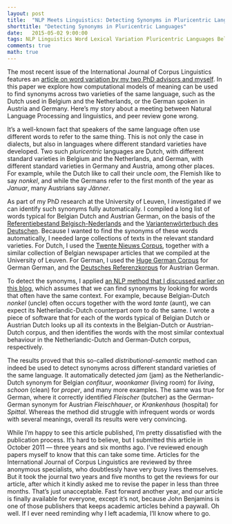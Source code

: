 ```yaml
---
layout: post
title:  "NLP Meets Linguistics: Detecting Synonyms in Pluricentric Languages"
shorttitle: "Detecting Synonyms in Pluricentric Languages"
date:   2015-05-02 9:00:00
tags: NLP Linguistics Word Lexical Variation Pluricentric Languages Belgian Dutch Austrian German
comments: true
math: true
---
```


<p class="first">The most recent issue of the International Journal of Corpus Linguistics features an <a href="https://benjamins.com/#catalog/journals/ijcl.20.1.03pei/details">article on word variation by my two PhD advisors and myself</a>. In this paper we explore how computational models of meaning can be used to find synonyms across two varieties of the same language, such as the Dutch used in Belgium and the Netherlands, or the German spoken in Austria and Germany. Here’s my story about a meeting between Natural Language Processing and linguistics, and peer review gone wrong.</p>

<p>It’s a well-known fact that speakers of the same language often use different words to refer to the same thing. This is not only the case in dialects, but also in languages where different standard varieties have developed. Two such <em>pluricentric</em> languages are Dutch, with different standard varieties in Belgium and the Netherlands, and German, with different standard varieties in Germany and Austria, among other places. For example, while the Dutch like to call their uncle <em>oom</em>, the Flemish like to say <em>nonkel</em>, and while the Germans refer to the first month of the year as <em>Januar</em>, many Austrians say <em>Jänner</em>.</p>

<p>As part of my PhD research at the University of Leuven, I investigated if we can identify such synonyms fully automatically. I compiled a long list of words typical for Belgian Dutch and Austrian German, on the basis of the <a href="http://tst-centrale.org/producten/lexica/referentiebestand-belgisch-nederlands/7-24">Referentiebestand Belgisch-Nederlands</a> and the <a href="http://www.degruyter.com/view/product/14332">Variantenwörterbuch des Deutschen</a>. Because I wanted to find the synonyms of these words automatically, I needed large collections of texts in the relevant standard varieties. For Dutch, I used the <a href="http://hmi.ewi.utwente.nl/TwNC">Twente Nieuws Corpus</a>, together with a similar collection of Belgian newspaper articles that we compiled at the University of Leuven. For German, I used the <a href="http://www.ims.uni-stuttgart.de/forschung/ressourcen/korpora/hgc.html">Huge German Corpus</a> for German German, and the <a href="http://www1.ids-mannheim.de/kl/projekte/korpora/">Deutsches Referenzkorpus</a> for Austrian German.</p>

<p>To detect the synonyms, I applied <a href="http://nlp.yvespeirsman.be/blog/nlp-classics-retrieval-similar-words/">an NLP method that I discussed earlier on this blog</a>, which assumes that we can find synonyms by looking for words that often have the same context. For example, because Belgian-Dutch <em>nonkel</em> (uncle) often occurs together with the word <em>tante</em> (aunt), we can expect its Netherlandic-Dutch counterpart <em>oom</em> to do the same. I wrote a piece of software that for each of the words typical of Belgian Dutch or Austrian Dutch looks up all its contexts in the Belgian-Dutch or Austrian-Dutch corpus, and then identifies the words with the most similar contextual behaviour in the Netherlandic-Dutch and German-Dutch corpus, respectively.</p>

<p>The results proved that this so-called <em>distributional-semantic</em> method can indeed be used to detect synonyms across different standard varieties of the same language. It automatically detected <em>jam</em> (jam) as the Netherlandic-Dutch synonym for Belgian <em>confituur</em>, <em>woonkamer</em> (living room) for <em>living</em>, <em>schoon</em> (clean) for <em>proper</em>, and many more examples. The same was true for German, where it correctly identified <em>Fleischer</em> (butcher) as the German-German synonym for Austrian <em>Fleischhauer</em>, or <em>Krankenhaus</em> (hospital) for <em>Spittal</em>. Whereas the method did struggle with infrequent words or words with several meanings, overall its results were very convincing.</p>

<p>While I’m happy to see this article published, I’m pretty dissatisfied with the publication process. It’s hard to believe, but I submitted this article in October 2011 &mdash; three years and six months ago. I’ve reviewed enough papers myself to know that this can take some time. Articles for the International Journal of Corpus Linguistics are reviewed by three anonymous specialists, who doubtlessly have very busy lives themselves. But it took the journal two years and five months to get the reviews for our article, after which it kindly asked me to revise the paper in less than three months. That’s just unacceptable. Fast forward another year, and our article is finally available for everyone, except it’s not, because John Benjamins is one of those publishers that keeps academic articles behind a paywall. Oh well. If I ever need reminding why I left academia, I’ll know where to go.</p>